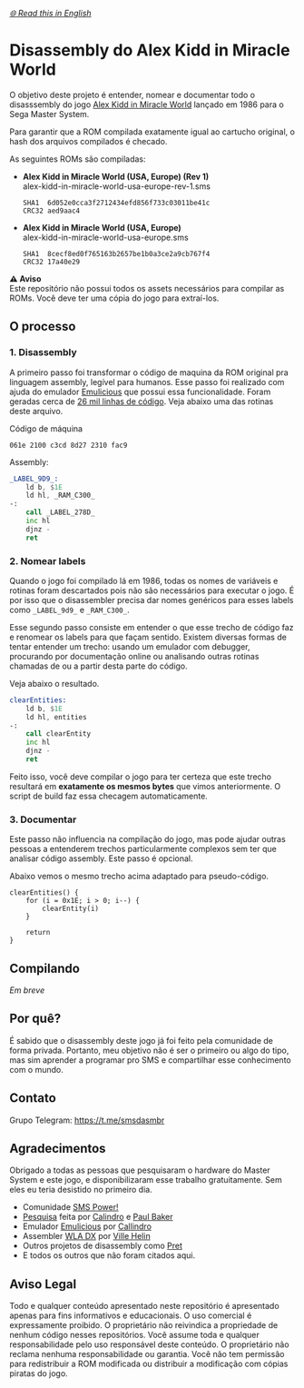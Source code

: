 *[🌐 Read this in English](README.md)*

# Disassembly do Alex Kidd in Miracle World

O objetivo deste projeto é entender, nomear e documentar todo o disasssembly do jogo [Alex Kidd in Miracle World](https://pt.wikipedia.org/wiki/Alex_Kidd_in_Miracle_World) lançado em 1986 para o Sega Master System.

Para garantir que a ROM compilada exatamente igual ao cartucho original, o hash dos arquivos compilados é checado.

As seguintes ROMs são compiladas:
- **Alex Kidd in Miracle World (USA, Europe) (Rev 1)**  
  alex-kidd-in-miracle-world-usa-europe-rev-1.sms  
  ```
  SHA1  6d052e0cca3f2712434efd856f733c03011be41c
  CRC32 aed9aac4
  ```
- **Alex Kidd in Miracle World (USA, Europe)**  
  alex-kidd-in-miracle-world-usa-europe.sms  
  ```
  SHA1  8cecf8ed0f765163b2657be1b0a3ce2a9cb767f4
  CRC32 17a40e29
  ```

**⚠️ Aviso**  
Este repositório não possui todos os assets necessários para compilar as ROMs. Você deve ter uma cópia do jogo para extraí-los.

## O processo

### 1. Disassembly
A primeiro passo foi transformar o código de maquina da ROM original pra linguagem assembly, legível para humanos. Esse passo foi realizado com ajuda do emulador [Emulicious](https://emulicious.net/) que possui essa funcionalidade. Foram geradas cerca de [26 mil linhas de código](https://github.com/lhsazevedo/akmw/blob/25fd2e4413858a1700a7c40dd345f5d6b827e979/asm/baserom.asm). Veja abaixo uma das rotinas deste arquivo.

Código de máquina
```
061e 2100 c3cd 8d27 2310 fac9
```

Assembly:
```asm
_LABEL_9D9_:
    ld b, $1E
    ld hl, _RAM_C300_
-:
    call _LABEL_278D_
    inc hl
    djnz -
    ret
```

### 2. Nomear labels
Quando o jogo foi compilado lá em 1986, todas os nomes de variáveis e rotinas foram descartados pois não são necessários para executar o jogo. É por isso que o disassembler precisa dar nomes genéricos para esses labels como `_LABEL_9d9_` e `_RAM_C300_`.

Esse segundo passo consiste em entender o que esse trecho de código faz e renomear os labels para que façam sentido. Existem diversas formas de tentar entender um trecho: usando um emulador com debugger, procurando por documentação online ou analisando outras rotinas chamadas de ou a partir desta parte do código.

Veja abaixo o resultado.

```asm
clearEntities:
    ld b, $1E
    ld hl, entities
-:
    call clearEntity
    inc hl
    djnz -
    ret
```

Feito isso, você deve compilar o jogo para ter certeza que este trecho resultará em **exatamente os mesmos bytes** que vimos anteriormente. O script de build faz essa checagem automaticamente.

### 3. Documentar
Este passo não influencia na compilação do jogo, mas pode ajudar outras pessoas a entenderem trechos particularmente complexos sem ter que analisar código assembly. Este passo é opcional.

Abaixo vemos o mesmo trecho acima adaptado para pseudo-código.

```
clearEntities() {
    for (i = 0x1E; i > 0; i--) {
        clearEntity(i)
    }
 
    return
}
```

## Compilando
*Em breve*

## Por quê?
É sabido que o disassembly deste jogo já foi feito pela comunidade de forma privada. Portanto, meu objetivo não é ser o primeiro ou algo do tipo, mas sim aprender a programar pro SMS e compartilhar esse conhecimento com o mundo.

## Contato
Grupo Telegram: https://t.me/smsdasmbr

## Agradecimentos
Obrigado a todas as pessoas que pesquisaram o hardware do Master System e este jogo, e disponibilizaram esse trabalho gratuitamente. Sem eles eu teria desistido no primeiro dia.

- Comunidade [SMS Power!](https://www.smspower.org/)
- [Pesquisa](https://www.smspower.org/Development/AlexKiddInMiracleWorld-SMS) feita por [Calindro](https://www.smspower.org/forums/member6944) e [Paul Baker](https://www.smspower.org/forums/member501)
- Emulador [Emulicious](https://emulicious.net/) por [Callindro](https://www.smspower.org/forums/member6944)
- Assembler [WLA DX](https://github.com/vhelin/wla-dx) por [Ville Helin](https://github.com/vhelin)
- Outros projetos de disassembly como [Pret](https://github.com/pret)
- E todos os outros que não foram citados aqui.

## Aviso Legal
Todo e qualquer conteúdo apresentado neste repositório é apresentado apenas para fins informativos e educacionais.
O uso comercial é expressamente proibido. O proprietário não reivindica a propriedade de nenhum código nesses repositórios.
Você assume toda e qualquer responsabilidade pelo uso responsável deste conteúdo. O proprietário não reclama nenhuma responsabilidade ou garantia.
Você não tem permissão para redistribuir a ROM modificada ou distribuir a modificação com cópias piratas do jogo.
